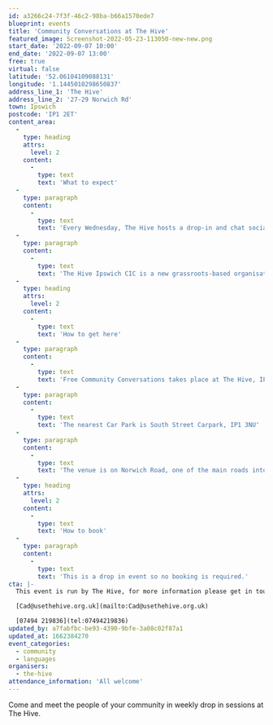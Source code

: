 ```yaml
---
id: a3266c24-7f3f-46c2-98ba-b66a1570ede7
blueprint: events
title: 'Community Conversations at The Hive'
featured_image: Screenshot-2022-05-23-113050-new-new.png
start_date: '2022-09-07 10:00'
end_date: '2022-09-07 13:00'
free: true
virtual: false
latitude: '52.06104109088131'
longitude: '1.1445010298650837'
address_line_1: 'The Hive'
address_line_2: '27-29 Norwich Rd'
town: Ipswich
postcode: 'IP1 2ET'
content_area:
  -
    type: heading
    attrs:
      level: 2
    content:
      -
        type: text
        text: 'What to expect'
  -
    type: paragraph
    content:
      -
        type: text
        text: 'Every Wednesday, The Hive hosts a drop-in and chat social session where you can meet new people and learn what’s happening in the local area. So come along, have a tea or coffee and get to know your community.'
  -
    type: paragraph
    content:
      -
        type: text
        text: 'The Hive Ipswich CIC is a new grassroots-based organisation developing a multi-functional creative space in the heart of Ipswich with a leading focus on supporting the diverse community which is predominantly in and around Norwich Road.'
  -
    type: heading
    attrs:
      level: 2
    content:
      -
        type: text
        text: 'How to get here'
  -
    type: paragraph
    content:
      -
        type: text
        text: 'Free Community Conversations takes place at The Hive, IP1 2ET.'
  -
    type: paragraph
    content:
      -
        type: text
        text: 'The nearest Car Park is South Street Carpark, IP1 3NU'
  -
    type: paragraph
    content:
      -
        type: text
        text: 'The venue is on Norwich Road, one of the main roads into Ipswich, on which there are multiple bus stops.'
  -
    type: heading
    attrs:
      level: 2
    content:
      -
        type: text
        text: 'How to book'
  -
    type: paragraph
    content:
      -
        type: text
        text: 'This is a drop in event so no booking is required.'
cta: |-
  This event is run by The Hive, for more information please get in touch via:

  [Cad@usethehive.org.uk](mailto:Cad@usethehive.org.uk)

  [07494 219836](tel:07494219836)
updated_by: a7fabfbc-be93-4390-9bfe-3a08c02f87a1
updated_at: 1662384270
event_categories:
  - community
  - languages
organisers:
  - the-hive
attendance_information: 'All welcome'
---
```

Come and meet the people of your community in weekly drop in sessions at The Hive.